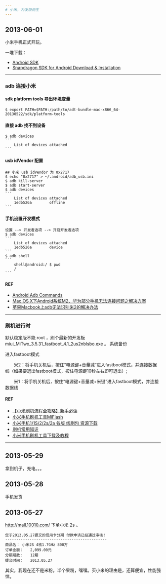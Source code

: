 ```yaml
---
# 小米，为发烧而生
---
```


## 2013-06-01
小米手机正式开玩。

一堆下载：

* [Android SDK](http://developer.android.com/sdk/index.html)
* [Snapdragon SDK for Android Download & Installation](https://developer.qualcomm.com/mobile-development/mobile-technologies/snapdragon-sdk-android/download)

---
### adb 连接小米
#### sdk platform tools 导出环境变量
    $ export PATH=$PATH:/path/to/adt-bundle-mac-x866_64-20130522/sdk/platform-tools
#### 直接 adb 找不到设备
    $ adb devices
    ```
        List of devices attached
    ```
#### usb idVendor 配置
    ## 小米 usb idVendor 为 0x2717
    $ echo "0x2717" > ~/.android/adb_usb.ini
    $ adb kill-server
    $ adb start-server
    $ adb devices
    ```
        List of devices attached
        1edb526a        offline
    ```
#### 手机设置开发模式
    设置 --> 开发者选项 --> 开启开发者选项
    $ adb devices
    ```
        List of devices attached
        1edb526a        device
    ```
    $ adb shell
    ```
        shell@android:/ $ pwd 
        /
    ```
#### REF
* [Android Adb Commands](http://adbshell.com/)
* [Mac OS X下Android系统M2、华为部分手机无法连接问题之解决方案](http://blog.csdn.net/esonpo/article/details/8798594)
* [苹果Macbook上adb无法识别米2的解决办法](http://blog.tisa7.com/tech/solve_the_problem_of_debug_mi2_in_mac_os.html)

---
### 刷机进行时
默认稳定版不能 root ，刷个最新的开发板 miui_MiTwo_3.5.31_fastboot_4.1_2us2nblsbo.exe 。
系统备份

进入fastboot模式

　　米2：将手机关机后，按住“电源键+音量减”进入fastboot模式，并连接数据线（如果要退出fastboot模式，按住电源键10秒左右即可退出）;

　　米1：将手机关机后，按住“电源键+音量减+米键”进入fastboot模式，并连接数据线

#### REF
* [【小米刷机流程全攻略】新手必读](http://www.xiaomi.cn/content-19-10673-1.html)
* [小米手机刷机工具MiFlash](http://www.xiaomi.cn/content-55-2559-1.html)
* [小米手机1/1S/2/2s/2a 各版 线刷包 资源下载](http://bbs.xiaomi.cn/thread-7084703-1-1.html)
* [刷机常用知识](http://bbs.xiaomi.cn/thread-4313759-1-1.html)
* [小米手机刷机工具下载及教程](http://www.xiaomi.cn/content-19-12884-1.html)

---
## 2013-05-29
拿到机子，充电。。。
## 2013-05-28
手机发货
## 2013-05-27
http://mall.10010.com/ 下单小米 2s 。

    您于2013.05.27提交的信用卡分期 付款申请已经通过审核！
    ----------------------------------------------
    商品名： 小米2S 4核1.7GHz 800万
    订单金额：   2,099.00元
    分期期数：   12期
    提交时间：   2013.05.27

其实，我现在还不是米粉，半个果粉，嘿嘿。买小米的理由是，还算便宜，性能强悍。